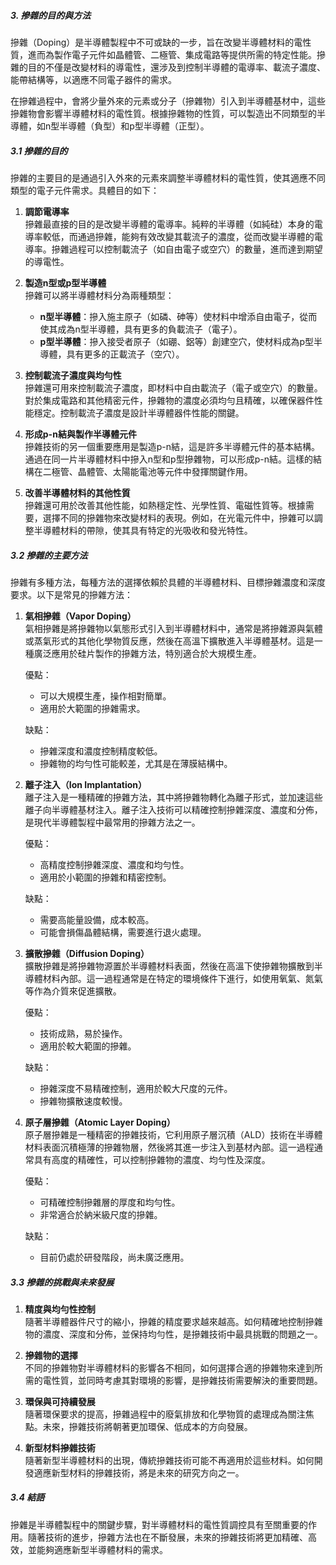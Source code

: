 ##### 3. 摻雜的目的與方法

摻雜（Doping）是半導體製程中不可或缺的一步，旨在改變半導體材料的電性質，進而為製作電子元件如晶體管、二極管、集成電路等提供所需的特定性能。摻雜的目的不僅是改變材料的導電性，還涉及到控制半導體的電導率、載流子濃度、能帶結構等，以適應不同電子器件的需求。

在摻雜過程中，會將少量外來的元素或分子（摻雜物）引入到半導體基材中，這些摻雜物會影響半導體材料的電性質。根據摻雜物的性質，可以製造出不同類型的半導體，如n型半導體（負型）和p型半導體（正型）。

##### 3.1 摻雜的目的

摻雜的主要目的是通過引入外來的元素來調整半導體材料的電性質，使其適應不同類型的電子元件需求。具體目的如下：

1. **調節電導率**  
   摻雜最直接的目的是改變半導體的電導率。純粹的半導體（如純硅）本身的電導率較低，而通過摻雜，能夠有效改變其載流子的濃度，從而改變半導體的電導率。摻雜過程可以控制載流子（如自由電子或空穴）的數量，進而達到期望的導電性。

2. **製造n型或p型半導體**  
   摻雜可以將半導體材料分為兩種類型：
   - **n型半導體**：摻入施主原子（如磷、砷等）使材料中增添自由電子，從而使其成為n型半導體，具有更多的負載流子（電子）。
   - **p型半導體**：摻入接受者原子（如硼、鋁等）創建空穴，使材料成為p型半導體，具有更多的正載流子（空穴）。

3. **控制載流子濃度與均勻性**  
   摻雜還可用來控制載流子濃度，即材料中自由載流子（電子或空穴）的數量。對於集成電路和其他精密元件，摻雜物的濃度必須均勻且精確，以確保器件性能穩定。控制載流子濃度是設計半導體器件性能的關鍵。

4. **形成p-n結與製作半導體元件**  
   摻雜技術的另一個重要應用是製造p-n結，這是許多半導體元件的基本結構。通過在同一片半導體材料中摻入n型和p型摻雜物，可以形成p-n結。這樣的結構在二極管、晶體管、太陽能電池等元件中發揮關鍵作用。

5. **改善半導體材料的其他性質**  
   摻雜還可用於改善其他性能，如熱穩定性、光學性質、電磁性質等。根據需要，選擇不同的摻雜物來改變材料的表現。例如，在光電元件中，摻雜可以調整半導體材料的帶隙，使其具有特定的光吸收和發光特性。

##### 3.2 摻雜的主要方法

摻雜有多種方法，每種方法的選擇依賴於具體的半導體材料、目標摻雜濃度和深度要求。以下是常見的摻雜方法：

1. **氣相摻雜（Vapor Doping）**  
   氣相摻雜是將摻雜物以氣態形式引入到半導體材料中，通常是將摻雜源與氣體或蒸氣形式的其他化學物質反應，然後在高溫下擴散進入半導體基材。這是一種廣泛應用於硅片製作的摻雜方法，特別適合於大規模生產。

   優點：
   - 可以大規模生產，操作相對簡單。
   - 適用於大範圍的摻雜需求。
   
   缺點：
   - 摻雜深度和濃度控制精度較低。
   - 摻雜物的均勻性可能較差，尤其是在薄膜結構中。

2. **離子注入（Ion Implantation）**  
   離子注入是一種精確的摻雜方法，其中將摻雜物轉化為離子形式，並加速這些離子向半導體基材注入。離子注入技術可以精確控制摻雜深度、濃度和分佈，是現代半導體製程中最常用的摻雜方法之一。

   優點：
   - 高精度控制摻雜深度、濃度和均勻性。
   - 適用於小範圍的摻雜和精密控制。

   缺點：
   - 需要高能量設備，成本較高。
   - 可能會損傷晶體結構，需要進行退火處理。

3. **擴散摻雜（Diffusion Doping）**  
   擴散摻雜是將摻雜物源置於半導體材料表面，然後在高溫下使摻雜物擴散到半導體材料內部。這一過程通常是在特定的環境條件下進行，如使用氧氣、氮氣等作為介質來促進擴散。

   優點：
   - 技術成熟，易於操作。
   - 適用於較大範圍的摻雜。

   缺點：
   - 摻雜深度不易精確控制，適用於較大尺度的元件。
   - 摻雜物擴散速度較慢。

4. **原子層摻雜（Atomic Layer Doping）**  
   原子層摻雜是一種精密的摻雜技術，它利用原子層沉積（ALD）技術在半導體材料表面沉積極薄的摻雜物層，然後將其進一步注入到基材內部。這一過程通常具有高度的精確性，可以控制摻雜物的濃度、均勻性及深度。

   優點：
   - 可精確控制摻雜層的厚度和均勻性。
   - 非常適合於納米級尺度的摻雜。

   缺點：
   - 目前仍處於研發階段，尚未廣泛應用。

##### 3.3 摻雜的挑戰與未來發展

1. **精度與均勻性控制**  
   隨著半導體器件尺寸的縮小，摻雜的精度要求越來越高。如何精確地控制摻雜物的濃度、深度和分佈，並保持均勻性，是摻雜技術中最具挑戰的問題之一。

2. **摻雜物的選擇**  
   不同的摻雜物對半導體材料的影響各不相同，如何選擇合適的摻雜物來達到所需的電性質，並同時考慮其對環境的影響，是摻雜技術需要解決的重要問題。

3. **環保與可持續發展**  
   隨著環保要求的提高，摻雜過程中的廢氣排放和化學物質的處理成為關注焦點。未來，摻雜技術將朝著更加環保、低成本的方向發展。

4. **新型材料摻雜技術**  
   隨著新型半導體材料的出現，傳統摻雜技術可能不再適用於這些材料。如何開發適應新型材料的摻雜技術，將是未來的研究方向之一。

##### 3.4 結語

摻雜是半導體製程中的關鍵步驟，對半導體材料的電性質調控具有至關重要的作用。隨著技術的進步，摻雜方法也在不斷發展，未來的摻雜技術將更加精確、高效，並能夠適應新型半導體材料的需求。
